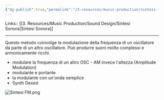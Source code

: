 ```yaml
---
{"dg-publish":true,"permalink":"/3-resources/music-production/sintesi-fm-frequency-modulation/"}
---
```


Links:: [[3. Resources/Music Production/Sound Design/Sintesi Sonora\|Sintesi Sonora]]

---
Questo metodo coinvolge la modulazione della frequenza di un oscillatore da parte di un altro oscillatore. Può produrre suoni molto complessi e armonicamente ricchi.

- modulare la frequenza di un altro OSC - AM invece l'altezza (Amplitude Modulation)
- modulante e portante
- la modulante con un'onda semplice
- Synth Dexed

![Sintesi FM.png](/img/user/3.%20Resources/Attachments/Sintesi%20FM.png)

